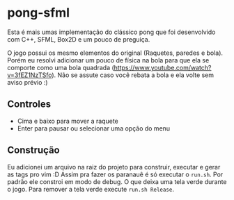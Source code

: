 # pong-sfml

Esta é mais umas implementação do clássico pong que foi desenvolvido com C++, 
SFML, Box2D e um pouco de preguiça.

O jogo possui os mesmo elementos do original (Raquetes, paredes e bola). Porém eu
resolvi adicionar um pouco de física na bola para que ela se comporte como uma
bola quadrada (https://www.youtube.com/watch?v=3fEZ1NzTSfo). Não se assute caso
você rebata a bola e ela volte sem aviso prévio :)

## Controles

- Cima e baixo para mover a raquete
- Enter para pausar ou selecionar uma opção do menu

## Construção

Eu adicionei um arquivo na raiz do projeto para construir, executar e gerar as tags pro vim :D
Assim pra fazer os paranauê é só executar o ```run.sh```. Por padrão ele constroi em modo de debug. O
que deixa uma tela verde durante o jogo. Para remover a tela verde execute ```run.sh Release```.
